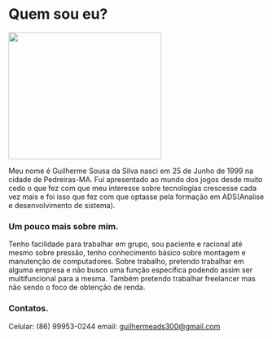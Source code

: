 # Quem sou eu?
<img src="https://user-images.githubusercontent.com/44701885/54544107-aafda500-497d-11e9-86c0-8cbf9f51f08d.jpg" height="250" width="300"></p>
Meu nome é Guilherme Sousa da Silva nasci em 25 de Junho de 1999 na cidade de Pedreiras-MA. Fui apresentado ao mundo dos jogos desde muito cedo o que fez com que meu interesse sobre tecnologias crescesse cada vez mais e foi isso que fez com que optasse pela formação em ADS(Analise e desenvolvimento de sistema).</p>
### Um pouco mais sobre mim.
Tenho facilidade para trabalhar em grupo, sou paciente e racional até mesmo sobre pressão, tenho conhecimento básico sobre montagem e manutenção de computadores.
Sobre trabalho, pretendo trabalhar em alguma empresa e não busco uma função específica podendo assim ser multifuncional para a mesma. Também pretendo trabalhar freelancer mas não sendo o foco de obtenção de renda.</p>


### Contatos.
Celular: (86) 99953-0244
email: guilhermeads300@gmail.com
